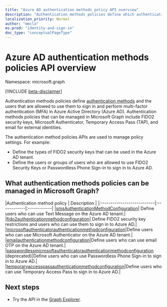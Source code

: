 ```yaml
---
title: "Azure AD authentication methods policy API overview"
description: "Authentication methods policies define which authentication methods can be used by users in Azure AD."
localization_priority: Normal
author: "mmcla"
ms.prod: "identity-and-sign-in"
doc_type: "conceptualPageType"
---
```


# Azure AD authentication methods policies API overview

Namespace: microsoft.graph

[!INCLUDE [beta-disclaimer](../../includes/beta-disclaimer.md)]

Authentication methods policies define [authentication methods](/azure/active-directory/authentication/concept-authentication-methods) and the users that are allowed to use them to sign in and perform multi-factor authentication (MFA) in Azure Active Directory (Azure AD). Authentication methods policies that can be managed in Microsoft Graph include FIDO2 security keys, Microsoft Authenticator, Temporary Access Pass (TAP), and email for external identities.

The authentication method policies APIs are used to manage policy settings. For example:

* Define the types of FIDO2 security keys that can be used in the Azure AD tenant.
* Define the users or groups of users who are allowed to use FIDO2 Security Keys or Passwordless Phone Sign-in to sign in to Azure AD.

## What authentication methods policies can be managed in Microsoft Graph?

|Authentication method policy       | Description |
|:---------------------------|:------------|:------------|
|[smsAuthenticationMethodConfiguration](smsAuthenticationMethodConfiguration.md)| Define users who can use Text Message on the Azure AD tenant.|
|[fido2authenticationmethodconfiguration](fido2authenticationmethodconfiguration.md)| Define FIDO2 security key restrictions and users who can use them to sign in to Azure AD.|
|[microsoftauthenticatorauthenticationmethodconfiguration](microsoftauthenticatorauthenticationmethodconfiguration.md)|Define users who can use Microsoft Authenticator on the Azure AD tenant.|
|[emailauthenticationmethodconfiguration](emailauthenticationmethodconfiguration.md)|Define users who can use email OTP on the Azure AD tenant.|
|[passwordlessmicrosoftauthenticatorauthenticationmethodconfiguration](passwordlessmicrosoftauthenticatorauthenticationmethodconfiguration.md) (deprecated)|Define users who can use Passwordless Phone Sign-in to sign in to Azure AD.|
|[temporaryaccesspassauthenticationmethodconfiguration](temporaryaccesspassauthenticationmethodconfiguration.md)|Define users who can use Temporary Access Pass to sign in to Azure AD.|

## Next steps

* Try the API in the [Graph Explorer](https://developer.microsoft.com/graph/graph-explorer).
